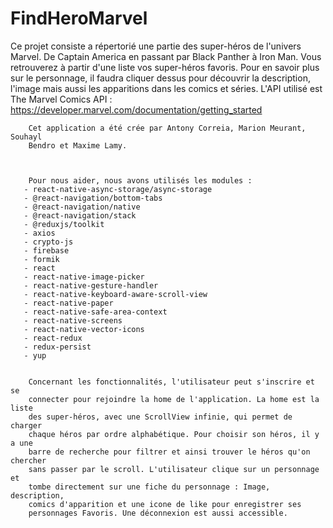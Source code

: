 # FindHeroMarvel

 Ce projet consiste a répertorié une partie des super-héros de l'univers
        Marvel. De Captain America en passant par Black Panther à Iron Man. Vous
        retrouverez à partir d'une liste vos super-héros favoris. Pour en savoir
        plus sur le personnage, il faudra cliquer dessus pour découvrir la
        description, l'image mais aussi les apparitions dans les comics et
        séries. L'API utilisé est The Marvel Comics API :
        https://developer.marvel.com/documentation/getting_started
     
        Cet application a été crée par Antony Correia, Marion Meurant, Souhayl
        Bendro et Maxime Lamy.
      

    
        Pour nous aider, nous avons utilisés les modules :
       - react-native-async-storage/async-storage
       - @react-navigation/bottom-tabs
       - @react-navigation/native
       - @react-navigation/stack
       - @reduxjs/toolkit
       - axios 
       - crypto-js
       - firebase 
       - formik 
       - react
       - react-native-image-picker
       - react-native-gesture-handler
       - react-native-keyboard-aware-scroll-view  
       - react-native-paper 
       - react-native-safe-area-context
       - react-native-screens 
       - react-native-vector-icons 
       - react-redux
       - redux-persist 
       - yup 
        
        
        Concernant les fonctionnalités, l'utilisateur peut s'inscrire et se
        connecter pour rejoindre la home de l'application. La home est la liste
        des super-héros, avec une ScrollView infinie, qui permet de charger
        chaque héros par ordre alphabétique. Pour choisir son héros, il y a une
        barre de recherche pour filtrer et ainsi trouver le héros qu'on chercher
        sans passer par le scroll. L'utilisateur clique sur un personnage et
        tombe directement sur une fiche du personnage : Image, description,
        comics d'apparition et une icone de like pour enregistrer ses
        personnages Favoris. Une déconnexion est aussi accessible.

